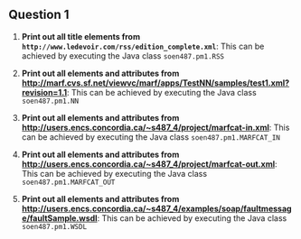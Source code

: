 ## Question 1

1. __Print out all title elements from `http://www.ledevoir.com/rss/edition_complete.xml`__:  This can be achieved by executing the Java class `soen487.pm1.RSS`

2. __Print out all elements and attributes from http://marf.cvs.sf.net/viewvc/marf/apps/TestNN/samples/test1.xml?revision=1.1__:  This can be achieved by executing the Java class `soen487.pm1.NN`

3. __Print out all elements and attributes from http://users.encs.concordia.ca/~s487_4/project/marfcat-in.xml__: This can be achieved by executing the Java class `soen487.pm1.MARFCAT_IN`

4. __Print out all elements and attributes from http://users.encs.concordia.ca/~s487_4/project/marfcat-out.xml__: This can be achieved by executing the Java class `soen487.pm1.MARFCAT_OUT`

5. __Print out all elements and attributes from http://users.encs.concordia.ca/~s487_4/examples/soap/faultmessage/faultSample.wsdl__: This can be achieved by executing the Java class `soen487.pm1.WSDL`

